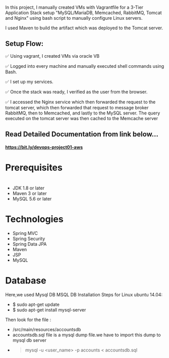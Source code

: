 In this project, I manually created VMs with Vagrantfile for a 3-Tier Application Stack setup "MySQL/MariaDB, Memcached, RabbitMQ, Tomcat and Nginx" using bash script to manually configure Linux servers.

I used Maven to build the artifact which was deployed to the Tomcat server.

## Setup Flow:

✅ Using vagrant, I created VMs via oracle VB

✅ Logged into every machine and manually executed shell commands using Bash.

✅ I set up my services.

✅ Once the stack was ready, I verified as the user from the browser.

✅ I accessed the Nginx service which then forwarded the request to the tomcat server, which then forwarded that request to message broker RabbitMQ, then to Memcached, and lastly to the MySQL server. The query executed on the tomcat server was then cached to the Memcache server

## Read Detailed Documentation from link below...
#### https://bit.ly/devops-project01-aws


# Prerequisites
#
- JDK 1.8 or later
- Maven 3 or later
- MySQL 5.6 or later

# Technologies 
- Spring MVC
- Spring Security
- Spring Data JPA
- Maven
- JSP
- MySQL
# Database
Here,we used Mysql DB 
MSQL DB Installation Steps for Linux ubuntu 14.04:
- $ sudo apt-get update
- $ sudo apt-get install mysql-server

Then look for the file :
- /src/main/resources/accountsdb
- accountsdb.sql file is a mysql dump file.we have to import this dump to mysql db server
- > mysql -u <user_name> -p accounts < accountsdb.sql


